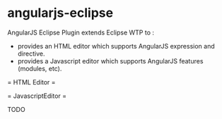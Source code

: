 angularjs-eclipse
=================

AngularJS Eclipse Plugin extends Eclipse WTP to : 

 * provides an HTML editor which supports AngularJS expression and directive.
 * provides a Javascript editor which supports AngularJS features (modules, etc).

= HTML Editor =



= JavascriptEditor =

TODO
